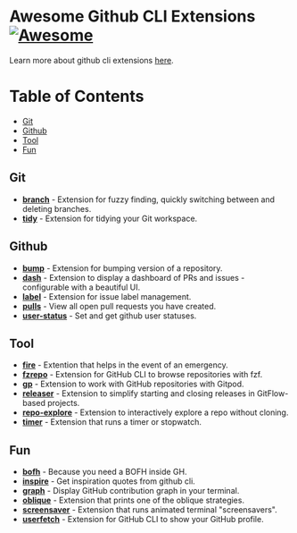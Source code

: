 # Awesome Github CLI Extensions [![Awesome](https://awesome.re/badge.svg)](https://awesome.re) 

Learn more about github cli extensions [here](https://docs.github.com/en/github-cli/github-cli/creating-github-cli-extensions).

Table of Contents
=================
* [Git](#git)
* [Github](#github)
* [Tool](#tool)
* [Fun](#fun)

## Git
* [**branch**](https://github.com/mislav/gh-branch) - Extension for fuzzy finding, quickly switching between and deleting branches.
* [**tidy**](https://github.com/HaywardMorihara/gh-tidy) - Extension for tidying your Git workspace.

## Github
* [**bump**](https://github.com/johnmanjiro13/gh-bump) - Extension for bumping version of a repository.
* [**dash**](https://github.com/dlvhdr/gh-dash) - Extension to display a dashboard of PRs and issues - configurable with a beautiful UI. 
* [**label**](https://github.com/heaths/gh-label) - Extension for issue label management.
* [**pulls**](https://github.com/AaronMoat/gh-pulls) - View all open pull requests you have created.
* [**user-status**](https://github.com/vilmibm/gh-user-status) - Set and get github user statuses.

## Tool
* [**fire**](https://github.com/maximousblk/gh-fire) - Extention that helps in the event of an emergency.
* [**fzrepo**](https://github.com/sheepla/gh-fzrepo) - Extension for GitHub CLI to browse repositories with fzf.
* [**gp**](https://github.com/gitpod-io/gh-gp) - Extension to work with GitHub repositories with Gitpod.
* [**releaser**](https://github.com/carlsberg/gh-releaser) - Extension to simplify starting and closing releases in GitFlow-based projects.
* [**repo-explore**](https://github.com/samcoe/gh-repo-explore) - Extension to interactively explore a repo without cloning.
* [**timer**](https://github.com/anmalkov/gh-timer) - Extension that runs a timer or stopwatch.

## Fun
* [**bofh**](https://github.com/fundor333/gh-bofh) - Because you need a BOFH inside GH.
* [**inspire**](https://github.com/lakuapik/gh-inspire) - Get inspiration quotes from github cli.
* [**graph**](https://github.com/kawarimidoll/gh-graph) - Display GitHub contribution graph in your terminal.
* [**oblique**](https://github.com/vilmibm/gh-oblique) - Extension that prints one of the oblique strategies.
* [**screensaver**](https://github.com/vilmibm/gh-screensaver) - Extension that runs animated terminal "screensavers".
* [**userfetch**](https://github.com/sheepla/gh-userfetch) - Extension for GitHub CLI to show your GitHub profile.
